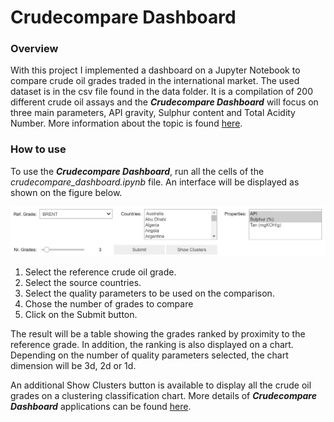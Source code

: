 # Crudecompare Dashboard

### Overview

With this project I implemented a dashboard on a Jupyter Notebook to compare crude oil grades traded in the international market.
The used dataset is in the csv file found in the data folder. It is a compilation of 200 different crude oil assays and the ***Crudecompare Dashboard*** will focus on
three main parameters, API gravity, Sulphur content and Total Acidity Number. More information about the topic is found [here](https://medium.com/@jeyenry/what-are-the-15-most-expensive-crude-oil-in-the-world-part-1-e830ce3a3767).

### How to use

To use the ***Crudecompare Dashboard***, run all the cells of the *crudecompare_dashboard.ipynb* file. An interface will be displayed as shown on the figure below.

![interface figure](/figures/interface.jpg "Interface")

1. Select the reference crude oil grade.
2. Select the source countries.
3. Select the quality parameters to be used on the comparison.
4. Chose the number of grades to compare
5. Click on the Submit button.

The result will be a table showing the grades ranked by proximity to the reference grade. In addition, the ranking is also displayed on a chart. Depending on
the number of quality parameters selected, the chart dimension will be 3d, 2d or 1d.

An additional Show Clusters button is available to display all the crude oil grades on a clustering classification chart. More details of ***Crudecompare Dashboard*** applications can be found [here](https://medium.com/@jeyenry/what-are-the-15-most-expensive-crude-oil-in-the-world-part-2-4213d1649e5f). 


